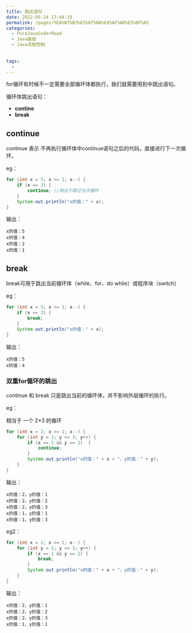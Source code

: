 ```yaml
---
title: 跳出语句
date: 2022-05-24 17:44:33
permalink: /pages/%E8%B7%B3%E5%87%BA%E8%AF%AD%E5%8F%A5
categories:
  - PureJavaCoderRoad
  - Java基础
  - Java流程控制
      
      
tags:
  - 
---
```

for循环有时候不一定需要全部循环体都执行，我们就需要用到中跳出语句。

循环体跳出语句：

- **contine**
- **break**



## continue

continue 表示 不再执行循环体中continue语句之后的代码，直接进行下一次循环。

eg：

```java
for (int x = 5; x >= 1; x--) {
    if (x == 3) {
        continue; //相当于跳过当次循环
    }
    System.out.println("x的值：" + x);
}
```

输出：

```
x的值：5
x的值：4
x的值：2
x的值：1
```



## break

break可用于跳出当前循环体（while、for、do while）或程序块（switch）

eg：

```java
for (int x = 5; x >= 1; x--) {
    if (x == 3) {
        break;
    }
    System.out.println("x的值：" + x);
}
```

输出：

```
x的值：5
x的值：4
```





### 双重for循环的跳出

continue 和 break 只是跳出当前的循环体，并不影响外层循环的执行。



eg：

相当于 一个 2*3 的循环

```java
for (int x = 2; x >= 1; x--) {
    for (int y = 1; y <= 3; y++) {
        if (x == 1 && y == 2)  {
            continue;
        }
        System.out.println("x的值：" + x + "，y的值：" + y);
    }
}
```

输出：

```
x的值：2，y的值：1
x的值：2，y的值：2
x的值：2，y的值：3
x的值：1，y的值：1
x的值：1，y的值：3
```



eg2：

```java
for (int x = 2; x >= 1; x--) {
    for (int y = 1; y <= 3; y++) {
        if (x == 1 && y == 2) {
            break;
        }
        System.out.println("x的值：" + x + "，y的值：" + y);
    }
}
```

输出：

```
x的值：2，y的值：1
x的值：2，y的值：2
x的值：2，y的值：3
x的值：1，y的值：1
```

